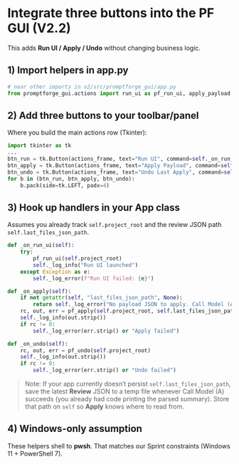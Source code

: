 # Integrate three buttons into the PF GUI (V2.2)

This adds **Run UI / Apply / Undo** without changing business logic.

## 1) Import helpers in app.py
```python
# near other imports in v2/src/promptforge_gui/app.py
from promptforge_gui.actions import run_ui as pf_run_ui, apply_payload as pf_apply, undo_last as pf_undo
```

## 2) Add three buttons to your toolbar/panel
Where you build the main actions row (Tkinter):
```python
import tkinter as tk
...
btn_run = tk.Button(actions_frame, text="Run UI", command=self._on_run_ui)
btn_apply = tk.Button(actions_frame, text="Apply Payload", command=self._on_apply)
btn_undo = tk.Button(actions_frame, text="Undo Last Apply", command=self._on_undo)
for b in (btn_run, btn_apply, btn_undo):
    b.pack(side=tk.LEFT, padx=4)
```

## 3) Hook up handlers in your App class
Assumes you already track `self.project_root` and the review JSON path `self.last_files_json_path`.
```python
def _on_run_ui(self):
    try:
        pf_run_ui(self.project_root)
        self._log_info("Run UI launched")
    except Exception as e:
        self._log_error(f"Run UI failed: {e}")

def _on_apply(self):
    if not getattr(self, "last_files_json_path", None):
        return self._log_error("No payload JSON to apply. Call Model (A) first.")
    rc, out, err = pf_apply(self.project_root, self.last_files_json_path)
    self._log_info(out.strip())
    if rc != 0:
        self._log_error(err.strip() or "Apply failed")

def _on_undo(self):
    rc, out, err = pf_undo(self.project_root)
    self._log_info(out.strip())
    if rc != 0:
        self._log_error(err.strip() or "Undo failed")
```

> Note: If your app currently doesn’t persist `self.last_files_json_path`, save the latest **Review** JSON to a temp file whenever Call Model (A) succeeds (you already had code printing the parsed summary). Store that path on `self` so **Apply** knows where to read from.

## 4) Windows-only assumption
These helpers shell to **pwsh**. That matches our Sprint constraints (Windows 11 + PowerShell 7).
